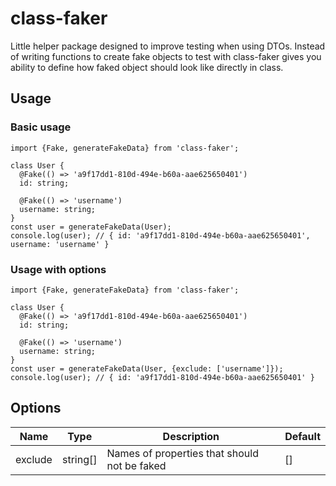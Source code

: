 # class-faker

Little helper package designed to improve testing when using DTOs. Instead of writing functions to create fake objects
to test with class-faker gives you ability to define how faked object should look like directly in class.

## Usage
### Basic usage
```
import {Fake, generateFakeData} from 'class-faker';

class User {
  @Fake(() => 'a9f17dd1-810d-494e-b60a-aae625650401')
  id: string;

  @Fake(() => 'username')
  username: string;
}
const user = generateFakeData(User);
console.log(user); // { id: 'a9f17dd1-810d-494e-b60a-aae625650401', username: 'username' }
```

### Usage with options
```
import {Fake, generateFakeData} from 'class-faker';

class User {
  @Fake(() => 'a9f17dd1-810d-494e-b60a-aae625650401')
  id: string;

  @Fake(() => 'username')
  username: string;
}
const user = generateFakeData(User, {exclude: ['username']});
console.log(user); // { id: 'a9f17dd1-810d-494e-b60a-aae625650401' }
```

## Options
| Name    | Type     | Description                                  | Default |
|---------|----------|----------------------------------------------|---------|
| exclude | string[] | Names of properties that should not be faked | []      |


